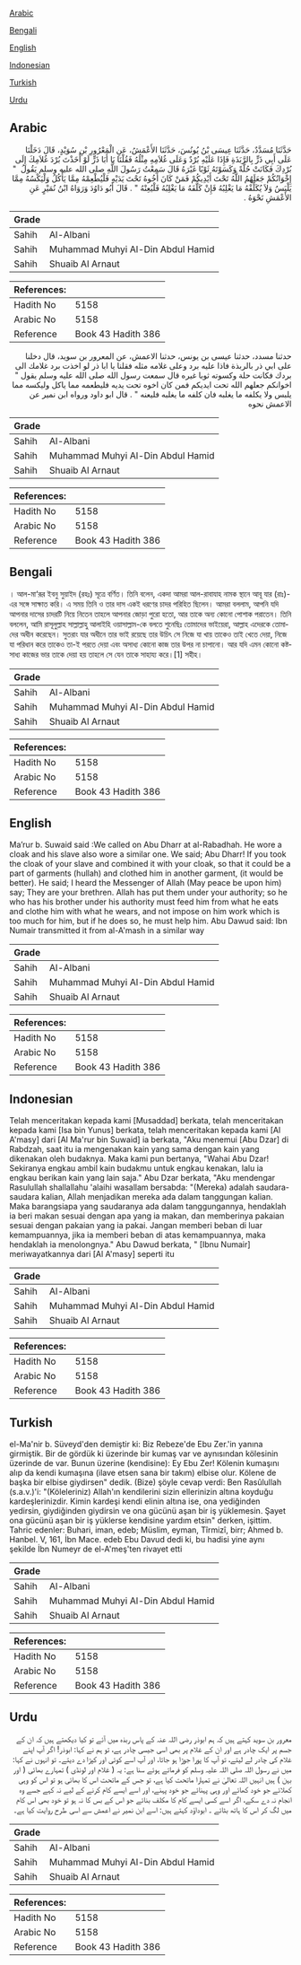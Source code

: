 [Arabic](#arabic)

[Bengali](#bengali)

[English](#english)

[Indonesian](#indonesian)

[Turkish](#turkish)

[Urdu](#urdu)

## Arabic


<div dir="rtl" lang="ar" style={{fontSize:'larger',backgroundColor:'#f8f9fa',padding:20}}>
حَدَّثَنَا مُسَدَّدٌ، حَدَّثَنَا عِيسَى بْنُ يُونُسَ، حَدَّثَنَا الأَعْمَشُ، عَنِ الْمَعْرُورِ بْنِ سُوَيْدٍ، قَالَ دَخَلْنَا عَلَى أَبِي ذَرٍّ بِالرَّبَذَةِ فَإِذَا عَلَيْهِ بُرْدٌ وَعَلَى غُلاَمِهِ مِثْلُهُ فَقُلْنَا يَا أَبَا ذَرٍّ لَوْ أَخَذْتَ بُرْدَ غُلاَمِكَ إِلَى بُرْدِكَ فَكَانَتْ حُلَّةً وَكَسَوْتَهُ ثَوْبًا غَيْرَهُ قَالَ سَمِعْتُ رَسُولَ اللَّهِ صلى الله عليه وسلم يَقُولُ ‏ "‏ إِخْوَانُكُمْ جَعَلَهُمُ اللَّهُ تَحْتَ أَيْدِيكُمْ فَمَنْ كَانَ أَخُوهُ تَحْتَ يَدَيْهِ فَلْيُطْعِمْهُ مِمَّا يَأْكُلُ وَلْيَكْسُهُ مِمَّا يَلْبَسُ وَلاَ يُكَلِّفْهُ مَا يَغْلِبُهُ فَإِنْ كَلَّفَهُ مَا يَغْلِبُهُ فَلْيُعِنْهُ ‏"‏ ‏.‏ قَالَ أَبُو دَاوُدَ وَرَوَاهُ ابْنُ نُمَيْرٍ عَنِ الأَعْمَشِ نَحْوَهُ ‏.‏
</div>
<div style={{backgroundColor:'#f8f9fa',padding:20, marginBottom: 10}}><table> <thead> <tr> <th>Grade</th> <th></th> </tr> </thead> <tbody> <tr><td>Sahih</td><td>Al-Albani</td></tr><tr><td>Sahih</td><td>Muhammad Muhyi Al-Din Abdul Hamid</td></tr><tr><td>Sahih</td><td>Shuaib Al Arnaut</td></tr></tbody></table><table> <thead> <tr> <th>References:</th> <th></th> </tr> </thead> <tbody><tr><td>Hadith No</td><td>5158</td></tr><tr><td>Arabic No</td><td>5158</td></tr><tr><td>Reference</td><td>Book 43 Hadith 386</td></tr></tbody></table></div>


<div dir="rtl" lang="ar" style={{fontSize:'larger',backgroundColor:'#f8f9fa',padding:20}}>
حدثنا مسدد، حدثنا عيسى بن يونس، حدثنا الاعمش، عن المعرور بن سويد، قال دخلنا على ابي ذر بالربذة فاذا عليه برد وعلى غلامه مثله فقلنا يا ابا ذر لو اخذت برد غلامك الى بردك فكانت حلة وكسوته ثوبا غيره قال سمعت رسول الله صلى الله عليه وسلم يقول " اخوانكم جعلهم الله تحت ايديكم فمن كان اخوه تحت يديه فليطعمه مما ياكل وليكسه مما يلبس ولا يكلفه ما يغلبه فان كلفه ما يغلبه فليعنه " . قال ابو داود ورواه ابن نمير عن الاعمش نحوه
</div>
<div style={{backgroundColor:'#f8f9fa',padding:20, marginBottom: 10}}><table> <thead> <tr> <th>Grade</th> <th></th> </tr> </thead> <tbody> <tr><td>Sahih</td><td>Al-Albani</td></tr><tr><td>Sahih</td><td>Muhammad Muhyi Al-Din Abdul Hamid</td></tr><tr><td>Sahih</td><td>Shuaib Al Arnaut</td></tr></tbody></table><table> <thead> <tr> <th>References:</th> <th></th> </tr> </thead> <tbody><tr><td>Hadith No</td><td>5158</td></tr><tr><td>Arabic No</td><td>5158</td></tr><tr><td>Reference</td><td>Book 43 Hadith 386</td></tr></tbody></table></div>

## Bengali


<div dir="ltr" lang="bn" style={{fontSize:'larger',backgroundColor:'#f8f9fa',padding:20}}>
। আল-মা‘রূর ইবনু সুয়াইদ (রহঃ) সূত্রে বর্ণিত। তিনি বলেন, একদা আমরা আল-রাবাযাহ নামক স্থানে আবূ যার (রাঃ)-এর সঙ্গে সাক্ষাত করি। এ সময় তিনি ও তার দাস একই ধরণের চাদর পরিহিত ছিলেন। আমরা বললাম, আপনি যদি আপনার দাসের চাদরটি নিয়ে নিতেন তাহলে আপনার জোড়া পুরো হতো, আর তাকে অন্য কোনো পোশাক পরাতেন। তিনি বললেন, আমি রাসূলুল্লাহ সাল্লাল্লাহু আলাইহি ওয়াসাল্লাম-কে বলতে শুনেছিঃ তোমাদের ভাইয়েরা, আল্লাহ এদেরকে তোমাদের অধীন করেছেন। সুতরাং যার অধীনে তার ভাই রয়েছে তার উচিৎ সে নিজে যা খায় তাকেও তাই খেতে দেয়া, নিজে যা পরিধান করে তাকেও তা-ই পরতে দেয়া এবং অসাধ্য কোনো কাজ তার উপর না চাপানো। আর যদি এমন কোনো কষ্টসাধ্য কাজের ভার তাকে দেয়া হয় তাহলে সে যেন তাকে সাহায্য করে।[1] সহীহ।
</div>
<div style={{backgroundColor:'#f8f9fa',padding:20, marginBottom: 10}}><table> <thead> <tr> <th>Grade</th> <th></th> </tr> </thead> <tbody> <tr><td>Sahih</td><td>Al-Albani</td></tr><tr><td>Sahih</td><td>Muhammad Muhyi Al-Din Abdul Hamid</td></tr><tr><td>Sahih</td><td>Shuaib Al Arnaut</td></tr></tbody></table><table> <thead> <tr> <th>References:</th> <th></th> </tr> </thead> <tbody><tr><td>Hadith No</td><td>5158</td></tr><tr><td>Arabic No</td><td>5158</td></tr><tr><td>Reference</td><td>Book 43 Hadith 386</td></tr></tbody></table></div>

## English


<div dir="ltr" lang="en" style={{fontSize:'larger',backgroundColor:'#f8f9fa',padding:20}}>
Ma’rur b. Suwaid said :We called on Abu Dharr at al-Rabadhah. He wore a cloak and his slave also wore a similar one. We said; Abu Dharr! If you took the cloak of your slave and combined it with your cloak, so that it could be a part of garments (hullah) and clothed him in another garment, (it would be better). He said; I heard the Messenger of Allah (May peace be upon him) say; They are your brethren. Allah has put them under your authority; so he who has his brother under his authority must feed him from what he eats and clothe him with what he wears, and not impose on him work which is too much for him, but if he does so, he must help him. Abu Dawud said: Ibn Numair transmitted it from al-A'mash in a similar way
</div>
<div style={{backgroundColor:'#f8f9fa',padding:20, marginBottom: 10}}><table> <thead> <tr> <th>Grade</th> <th></th> </tr> </thead> <tbody> <tr><td>Sahih</td><td>Al-Albani</td></tr><tr><td>Sahih</td><td>Muhammad Muhyi Al-Din Abdul Hamid</td></tr><tr><td>Sahih</td><td>Shuaib Al Arnaut</td></tr></tbody></table><table> <thead> <tr> <th>References:</th> <th></th> </tr> </thead> <tbody><tr><td>Hadith No</td><td>5158</td></tr><tr><td>Arabic No</td><td>5158</td></tr><tr><td>Reference</td><td>Book 43 Hadith 386</td></tr></tbody></table></div>

## Indonesian


<div dir="ltr" lang="id" style={{fontSize:'larger',backgroundColor:'#f8f9fa',padding:20}}>
Telah menceritakan kepada kami [Musaddad] berkata, telah menceritakan kepada kami [Isa bin Yunus] berkata, telah menceritakan kepada kami [Al A'masy] dari [Al Ma'rur bin Suwaid] ia berkata, "Aku menemui [Abu Dzar] di Rabdzah, saat itu ia mengenakan kain yang sama dengan kain yang dikenakan oleh budaknya. Maka kami pun bertanya, "Wahai Abu Dzar! Sekiranya engkau ambil kain budakmu untuk engkau kenakan, lalu ia engkau berikan kain yang lain saja." Abu Dzar berkata, "Aku mendengar Rasulullah shallallahu 'alaihi wasallam bersabda: "(Mereka) adalah saudara-saudara kalian, Allah menjadikan mereka ada dalam tanggungan kalian. Maka barangsiapa yang saudaranya ada dalam tanggungannya, hendaklah ia beri makan sesuai dengan apa yang ia makan, dan memberinya pakaian sesuai dengan pakaian yang ia pakai. Jangan memberi beban di luar kemampuannya, jika ia memberi beban di atas kemampuannya, maka hendaklah ia menolongnya." Abu Dawud berkata, " [Ibnu Numair] meriwayatkannya dari [Al A'masy] seperti itu
</div>
<div style={{backgroundColor:'#f8f9fa',padding:20, marginBottom: 10}}><table> <thead> <tr> <th>Grade</th> <th></th> </tr> </thead> <tbody> <tr><td>Sahih</td><td>Al-Albani</td></tr><tr><td>Sahih</td><td>Muhammad Muhyi Al-Din Abdul Hamid</td></tr><tr><td>Sahih</td><td>Shuaib Al Arnaut</td></tr></tbody></table><table> <thead> <tr> <th>References:</th> <th></th> </tr> </thead> <tbody><tr><td>Hadith No</td><td>5158</td></tr><tr><td>Arabic No</td><td>5158</td></tr><tr><td>Reference</td><td>Book 43 Hadith 386</td></tr></tbody></table></div>

## Turkish


<div dir="ltr" lang="tr" style={{fontSize:'larger',backgroundColor:'#f8f9fa',padding:20}}>
el-Ma'nir b. Süveyd'den demiştir ki: Biz Rebeze'de Ebu Zer.'in yanına girmiştik. Bir de gördük ki üzerinde bir kumaş var ve aynısından kölesinin üzerinde de var. Bunun üzerine (kendisine): Ey Ebu Zer! Kölenin kumaşını alıp da kendi kumaşına (ilave etsen sana bir takım) elbise olur. Kölene de başka bir elbise giydirsen" dedik. (Bize) şöyle cevap verdi: Ben Rasûlullah (s.a.v.)'i: "(Köleleriniz) Allah'ın kendilerini sizin ellerinizin altına koyduğu kardeşlerinizdir. Kimin kardeşi kendi elinin altına ise, ona yediğinden yedirsin, giydiğinden giydirsin ve ona gücünü aşan bir iş yüklemesin. Şayet ona gücünü aşan bir iş yüklerse kendisine yardım etsin" derken, işittim. Tahric edenler: Buhari, iman, edeb; Müslim, eyman, Tîrmizî, birr; Ahmed b. Hanbel. V, 161, İbn Mace. edeb Ebu Davud dedi ki, bu hadisi yine aynı şekilde İbn Numeyr de el-A'meş'ten rivayet etti
</div>
<div style={{backgroundColor:'#f8f9fa',padding:20, marginBottom: 10}}><table> <thead> <tr> <th>Grade</th> <th></th> </tr> </thead> <tbody> <tr><td>Sahih</td><td>Al-Albani</td></tr><tr><td>Sahih</td><td>Muhammad Muhyi Al-Din Abdul Hamid</td></tr><tr><td>Sahih</td><td>Shuaib Al Arnaut</td></tr></tbody></table><table> <thead> <tr> <th>References:</th> <th></th> </tr> </thead> <tbody><tr><td>Hadith No</td><td>5158</td></tr><tr><td>Arabic No</td><td>5158</td></tr><tr><td>Reference</td><td>Book 43 Hadith 386</td></tr></tbody></table></div>

## Urdu


<div dir="rtl" lang="ur" style={{fontSize:'larger',backgroundColor:'#f8f9fa',padding:20}}>
معرور بن سوید کہتے ہیں کہ ہم ابوذر رضی اللہ عنہ کے پاس ربذہ میں آئے تو کیا دیکھتے ہیں کہ ان کے جسم پر ایک چادر ہے اور ان کے غلام پر بھی اسی جیسی چادر ہے، تو ہم نے کہا: ابوذر! اگر آپ اپنے غلام کی چادر لے لیتے، تو آپ کا پورا جوڑا ہو جاتا، اور آپ اسے کوئی اور کپڑا دے دیتے۔ تو انہوں نے کہا: میں نے رسول اللہ صلی اللہ علیہ وسلم کو فرماتے ہوئے سنا ہے: یہ ( غلام اور لونڈی ) تمہارے بھائی ( اور بہن ) ہیں انہیں اللہ تعالیٰ نے تمہارا ماتحت کیا ہے، تو جس کے ماتحت اس کا بھائی ہو تو اس کو وہی کھلائے جو خود کھائے اور وہی پہنائے جو خود پہنے، اور اسے ایسے کام کرنے کے لیے نہ کہے جسے وہ انجام نہ دے سکے، اگر اسے کسی ایسے کام کا مکلف بنائے جو اس کے بس کا نہ ہو تو خود بھی اس کام میں لگ کر اس کا ہاتھ بٹائے ۔ ابوداؤد کہتے ہیں: اسے ابن نمیر نے اعمش سے اسی طرح روایت کیا ہے۔
</div>
<div style={{backgroundColor:'#f8f9fa',padding:20, marginBottom: 10}}><table> <thead> <tr> <th>Grade</th> <th></th> </tr> </thead> <tbody> <tr><td>Sahih</td><td>Al-Albani</td></tr><tr><td>Sahih</td><td>Muhammad Muhyi Al-Din Abdul Hamid</td></tr><tr><td>Sahih</td><td>Shuaib Al Arnaut</td></tr></tbody></table><table> <thead> <tr> <th>References:</th> <th></th> </tr> </thead> <tbody><tr><td>Hadith No</td><td>5158</td></tr><tr><td>Arabic No</td><td>5158</td></tr><tr><td>Reference</td><td>Book 43 Hadith 386</td></tr></tbody></table></div>